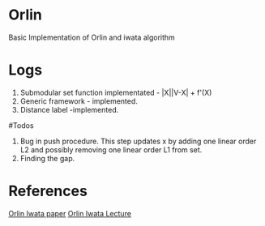 # Orlin
Basic Implementation of Orlin and iwata algorithm


# Logs

1. Submodular set function implementated - |X||V-X| + f'(X)
2. Generic framework - implemented.
3. Distance label -implemented. 

#Todos 

1. Bug in push procedure. This step updates x by adding one linear order L2 and possibly removing one linear order L1 from set.
2. Finding the gap. 


# References

[Orlin Iwata paper](https://scholar.google.co.in/scholar?q=Orlin+iwata+submodular+minimization&hl=en&as_sdt=0&as_vis=1&oi=scholart&sa=X&ved=0ahUKEwie6q33l-_RAhUHPo8KHbeEBjMQgQMIGjAA)
[Orlin Iwata Lecture](http://people.math.gatech.edu/~tetali/LINKS/IWATA/SFM.pdf)

